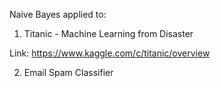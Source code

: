 Naive Bayes applied to:

1. Titanic - Machine Learning from Disaster

Link: https://www.kaggle.com/c/titanic/overview

2. Email Spam Classifier
